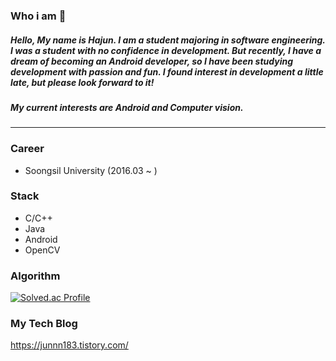 ### Who i am 👋
##### Hello, My name is Hajun. I am a student majoring in software engineering. I was a student with no confidence in development. But recently, I have a dream of becoming an Android developer, so I have been studying development with passion and fun. I found interest in development a little late, but please look forward to it!
##### My current interests are Android and Computer vision.
----
### Career
* Soongsil University (2016.03 ~ )
### Stack
* C/C++
* Java
* Android
* OpenCV
### Algorithm
[![Solved.ac Profile](http://mazassumnida.wtf/api/v2/generate_badge?boj=didtmdgus100)](https://solved.ac/didtmdgus100/)
### My Tech Blog
https://junnn183.tistory.com/
